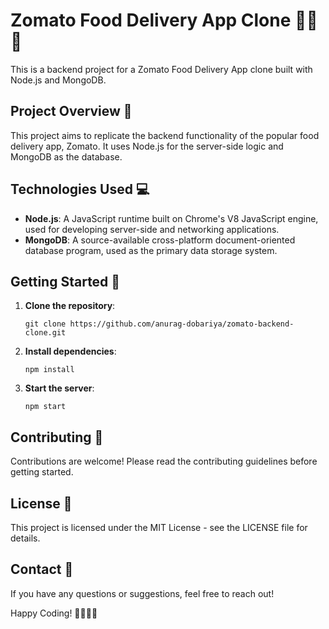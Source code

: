 # Zomato Food Delivery App Clone 🍔🍕🌮

This is a backend project for a Zomato Food Delivery App clone built with Node.js and MongoDB.

## Project Overview 📝

This project aims to replicate the backend functionality of the popular food delivery app, Zomato. It uses Node.js for the server-side logic and MongoDB as the database.

## Technologies Used 💻

- **Node.js**: A JavaScript runtime built on Chrome's V8 JavaScript engine, used for developing server-side and networking applications.
- **MongoDB**: A source-available cross-platform document-oriented database program, used as the primary data storage system.

## Getting Started 🚀

1. **Clone the repository**:
    ```
    git clone https://github.com/anurag-dobariya/zomato-backend-clone.git
    ```
2. **Install dependencies**:
    ```
    npm install
    ```
3. **Start the server**:
    ```
    npm start
    ```

## Contributing 🤝

Contributions are welcome! Please read the contributing guidelines before getting started.

## License 📄

This project is licensed under the MIT License - see the LICENSE file for details.

## Contact 📧

If you have any questions or suggestions, feel free to reach out!

Happy Coding! 👩‍💻👨‍💻
